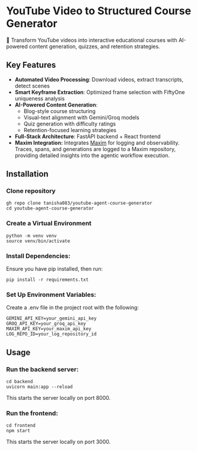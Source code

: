 # YouTube Video to Structured Course Generator

🚀 Transform YouTube videos into interactive educational courses with AI-powered content generation, quizzes, and retention strategies.

## Key Features

- **Automated Video Processing**: Download videos, extract transcripts, detect scenes
- **Smart Keyframe Extraction**: Optimized frame selection with FiftyOne uniqueness analysis
- **AI-Powered Content Generation**:
  - Blog-style course structuring
  - Visual-text alignment with Gemini/Groq models
  - Quiz generation with difficulty ratings
  - Retention-focused learning strategies
- **Full-Stack Architecture**: FastAPI backend + React frontend
- **Maxim Integration:** Integrates [Maxim](https://www.getmaxim.ai/) for logging and observability. Traces, spans, and generations are logged to a Maxim repository, providing detailed insights into the agentic workflow execution.

## Installation
### Clone repository
```
gh repo clone tanisha083/youtube-agent-course-generator
cd youtube-agent-course-generator
```
### Create a Virtual Environment
```
python -m venv venv
source venv/bin/activate
```
### Install Dependencies:
Ensure you have pip installed, then run:
```
pip install -r requirements.txt
```
### Set Up Environment Variables:
Create a .env file in the project root with the following:
```
GEMINI_API_KEY=your_gemini_api_key
GROQ_API_KEY=your_groq_api_key
MAXIM_API_KEY=your_maxim_api_key
LOG_REPO_ID=your_log_repository_id
```
## Usage
### Run the backend server:
```
cd backend
uvicorn main:app --reload
```
This starts the server locally on port 8000.

### Run the frontend:
```
cd frontend
npm start
```
This starts the server locally on port 3000.
